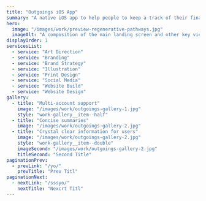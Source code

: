 ```yaml
---
title: "Outgoings iOS App"
summary: "A native iOS app to help people to keep a track of their finances by providing easy-to use tracking and organising capabilities."
hero:
  image: "/images/work/preview-regenerative-pathways.jpg"
  imageAlt: "A composition of the main landing screen and other key views"
displayOrder: 1
servicesList:
  - service: "Art Direction"
  - service: "Branding"
  - service: "Brand Strategy"
  - service: "Illustration"
  - service: "Print Design"
  - service: "Social Media"
  - service: "Website Build"
  - service: "Website Design"
gallery:
  - title: "Multi-account support"
    image: "/images/work/outgoings-gallery-1.jpg"
    style: "work-gallery__item--half"
  - title: "Concise summaries"
    image: "/images/work/outgoings-gallery-2.jpg"
  - title: "Crystal clear information for users"
    image: "/images/work/outgoings-gallery-2.jpg"
    style: "work-gallery__item--double"
    imageSecond: "/images/work/outgoings-gallery-2.jpg"
    titleSecond: "Second Title"
paginationPrev:
  - prevLink: "/yo/"
    prevTitle: "Prev Titl"
paginationNext:
  - nextLink: "/sssyo/"
    nextTitle: "Nexcrt Titl"
---
```

